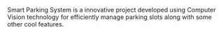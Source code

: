 Smart Parking System is a innovative project developed using Computer Vision technology for efficiently manage parking slots along with some other cool features.

